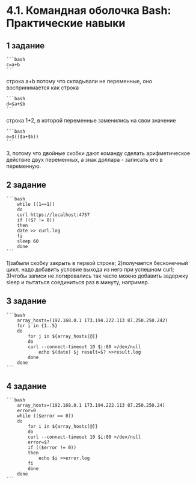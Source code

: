 # 4.1. Командная оболочка Bash: Практические навыки

## 1 задание
	```bash
	c=a+b
	```

строка a+b потому что складывали не переменные, оно воспринимается как строка

	```bash
	d=$a+$b
	```

строка 1+2, в которой переменные заменились на свои значение

	```bash
	e=$(($a+$b))
	```		

3, потому что двойные скобки дают команду сделать арифметическое действие двух переменных, а знак доллара - записать его в переменную.

## 2 задание
	```bash
		while ((1==1))
		do
		curl https://localhost:4757
		if (($? != 0))
		then
		date >> curl.log
		fi
		sleep 60		
		done
	```	

1)забыли скобку закрыть в первой строке;
2)получается бесконечный цикл, надо добавить условие выхода из него при успешном curl;
3)чтобы записи не логировались так часто можно добавить задержку sleep и пытаться соединиться раз в минуту, например.

## 3 задание
	```bash
		array_hosts=(192.168.0.1 173.194.222.113 87.250.250.242)
		for i in {1..5}
		do
		    for j in ${array_hosts[@]}
		    do
			curl --connect-timeout 10 $j:80 >/dev/null
		        echo $(date) $j result=$? >>result.log
		    done
		done
	```	
## 4 задание
	```bash
		array_hosts=(192.168.0.1 173.194.222.113 87.250.250.24)
		error=0
		while (($error == 0))
		do
		    for i in ${array_hosts[@]}
		    do
			curl --connect-timeout 10 $i:80 >/dev/null
			error=$?
			if (($error != 0))
			then
			    echo $i >>error.log
			fi
		    done
		done
	```	